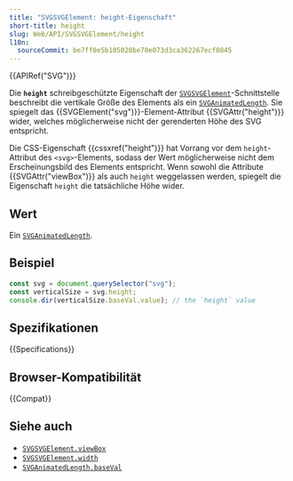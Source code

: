 ```yaml
---
title: "SVGSVGElement: height-Eigenschaft"
short-title: height
slug: Web/API/SVGSVGElement/height
l10n:
  sourceCommit: be7ff0e5b105020be70e073d3ca362267ecf0845
---
```


{{APIRef("SVG")}}

Die **`height`** schreibgeschützte Eigenschaft der [`SVGSVGElement`](/de/docs/Web/API/SVGSVGElement)-Schnittstelle beschreibt die vertikale Größe des Elements als ein [`SVGAnimatedLength`](/de/docs/Web/API/SVGAnimatedLength). Sie spiegelt das {{SVGElement("svg")}}-Element-Attribut {{SVGAttr("height")}} wider, welches möglicherweise nicht der gerenderten Höhe des SVG entspricht.

Die CSS-Eigenschaft {{cssxref("height")}} hat Vorrang vor dem `height`-Attribut des `<svg>`-Elements, sodass der Wert möglicherweise nicht dem Erscheinungsbild des Elements entspricht. Wenn sowohl die Attribute {{SVGAttr("viewBox")}} als auch `height` weggelassen werden, spiegelt die Eigenschaft `height` die tatsächliche Höhe wider.

## Wert

Ein [`SVGAnimatedLength`](/de/docs/Web/API/SVGAnimatedLength).

## Beispiel

```js
const svg = document.querySelector("svg");
const verticalSize = svg.height;
console.dir(verticalSize.baseVal.value); // the `height` value
```

## Spezifikationen

{{Specifications}}

## Browser-Kompatibilität

{{Compat}}

## Siehe auch

- [`SVGSVGElement.viewBox`](/de/docs/Web/API/SVGSVGElement/viewBox)
- [`SVGSVGElement.width`](/de/docs/Web/API/SVGSVGElement/width)
- [`SVGAnimatedLength.baseVal`](/de/docs/Web/API/SVGAnimatedLength/baseVal)
